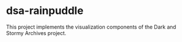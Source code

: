 # dsa-rainpuddle
This project implements the visualization components of the Dark and Stormy Archives project.
